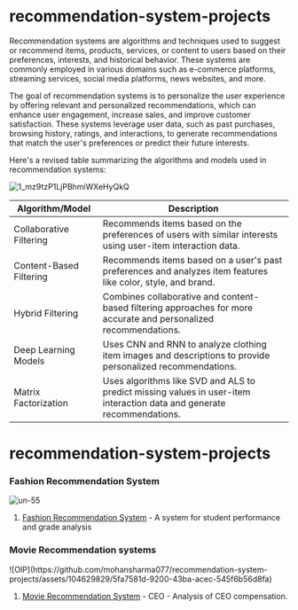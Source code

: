 # recommendation-system-projects

Recommendation systems are algorithms and techniques used to suggest or recommend items, products, services, or content to users based on their preferences, interests, and historical behavior. These systems are commonly employed in various domains such as e-commerce platforms, streaming services, social media platforms, news websites, and more.

The goal of recommendation systems is to personalize the user experience by offering relevant and personalized recommendations, which can enhance user engagement, increase sales, and improve customer satisfaction. These systems leverage user data, such as past purchases, browsing history, ratings, and interactions, to generate recommendations that match the user's preferences or predict their future interests.

 Here's a revised table summarizing the algorithms and models used in recommendation systems:
 
![1_mz9tzP1LjPBhmiWXeHyQkQ](https://github.com/mohansharma077/recommendation-system-projects/assets/104629829/8831e865-e97c-4d17-8416-bfbe4f00efd0)



| Algorithm/Model | Description |
|-----------------|-------------|
| Collaborative Filtering | Recommends items based on the preferences of users with similar interests using user-item interaction data.|
| Content-Based Filtering | Recommends items based on a user's past preferences and analyzes item features like color, style, and brand.|
| Hybrid Filtering | Combines collaborative and content-based filtering approaches for more accurate and personalized recommendations.|
| Deep Learning Models | Uses CNN and RNN to analyze clothing item images and descriptions to provide personalized recommendations.|
| Matrix Factorization | Uses algorithms like SVD and ALS to predict missing values in user-item interaction data and generate recommendations.|


# recommendation-system-projects



<h3>Fashion Recommendation System</h3>

![un-55](https://github.com/mohansharma077/recommendation-system-projects/assets/104629829/fd890a44-ab45-481c-80a0-95b119deaa30)


1. [Fashion Recommendation System](https://github.com/mohansharma077/Student-Performance-Grade-Analysis-and-Prediction-) - A system for student performance and grade analysis <br/>


<h3>Movie Recommendation systems</h3>
![OIP](https://github.com/mohansharma077/recommendation-system-projects/assets/104629829/5fa7581d-9200-43ba-acec-545f6b56d8fa)



1. [Movie Recommendation System](https://github.com/mohansharma077/-Fraud-Detection-On-Credit-Card-Transactions) - CEO - Analysis of CEO compensation.<br/>
<br/>


